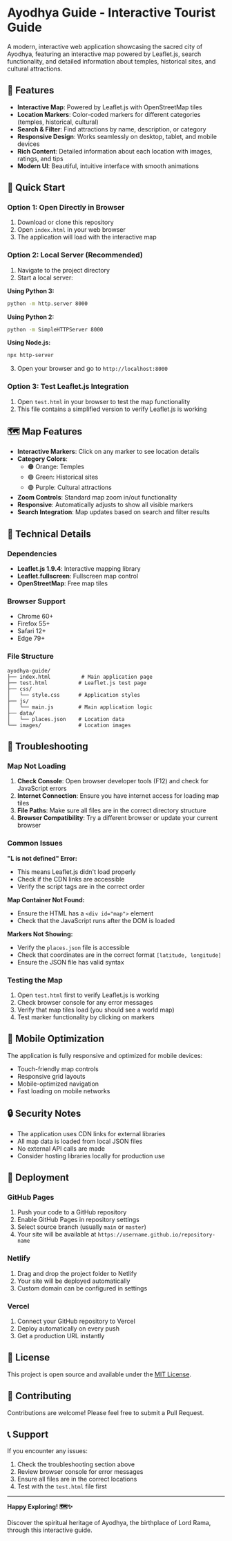 # Ayodhya Guide - Interactive Tourist Guide

A modern, interactive web application showcasing the sacred city of Ayodhya, featuring an interactive map powered by Leaflet.js, search functionality, and detailed information about temples, historical sites, and cultural attractions.

## 🌟 Features

- **Interactive Map**: Powered by Leaflet.js with OpenStreetMap tiles
- **Location Markers**: Color-coded markers for different categories (temples, historical, cultural)
- **Search & Filter**: Find attractions by name, description, or category
- **Responsive Design**: Works seamlessly on desktop, tablet, and mobile devices
- **Rich Content**: Detailed information about each location with images, ratings, and tips
- **Modern UI**: Beautiful, intuitive interface with smooth animations

## 🚀 Quick Start

### Option 1: Open Directly in Browser
1. Download or clone this repository
2. Open `index.html` in your web browser
3. The application will load with the interactive map

### Option 2: Local Server (Recommended)
1. Navigate to the project directory
2. Start a local server:

**Using Python 3:**
```bash
python -m http.server 8000
```

**Using Python 2:**
```bash
python -m SimpleHTTPServer 8000
```

**Using Node.js:**
```bash
npx http-server
```

3. Open your browser and go to `http://localhost:8000`

### Option 3: Test Leaflet.js Integration
1. Open `test.html` in your browser to test the map functionality
2. This file contains a simplified version to verify Leaflet.js is working

## 🗺️ Map Features

- **Interactive Markers**: Click on any marker to see location details
- **Category Colors**: 
  - 🟠 Orange: Temples
  - 🟢 Green: Historical sites
  - 🟣 Purple: Cultural attractions
- **Zoom Controls**: Standard map zoom in/out functionality
- **Responsive**: Automatically adjusts to show all visible markers
- **Search Integration**: Map updates based on search and filter results

## 🔧 Technical Details

### Dependencies
- **Leaflet.js 1.9.4**: Interactive mapping library
- **Leaflet.fullscreen**: Fullscreen map control
- **OpenStreetMap**: Free map tiles

### Browser Support
- Chrome 60+
- Firefox 55+
- Safari 12+
- Edge 79+

### File Structure
```
ayodhya-guide/
├── index.html          # Main application page
├── test.html          # Leaflet.js test page
├── css/
│   └── style.css      # Application styles
├── js/
│   └── main.js        # Main application logic
├── data/
│   └── places.json    # Location data
└── images/            # Location images
```

## 🐛 Troubleshooting

### Map Not Loading
1. **Check Console**: Open browser developer tools (F12) and check for JavaScript errors
2. **Internet Connection**: Ensure you have internet access for loading map tiles
3. **File Paths**: Make sure all files are in the correct directory structure
4. **Browser Compatibility**: Try a different browser or update your current browser

### Common Issues

**"L is not defined" Error:**
- This means Leaflet.js didn't load properly
- Check if the CDN links are accessible
- Verify the script tags are in the correct order

**Map Container Not Found:**
- Ensure the HTML has a `<div id="map">` element
- Check that the JavaScript runs after the DOM is loaded

**Markers Not Showing:**
- Verify the `places.json` file is accessible
- Check that coordinates are in the correct format `[latitude, longitude]`
- Ensure the JSON file has valid syntax

### Testing the Map
1. Open `test.html` first to verify Leaflet.js is working
2. Check browser console for any error messages
3. Verify that map tiles load (you should see a world map)
4. Test marker functionality by clicking on markers

## 📱 Mobile Optimization

The application is fully responsive and optimized for mobile devices:
- Touch-friendly map controls
- Responsive grid layouts
- Mobile-optimized navigation
- Fast loading on mobile networks

## 🔒 Security Notes

- The application uses CDN links for external libraries
- All map data is loaded from local JSON files
- No external API calls are made
- Consider hosting libraries locally for production use

## 🚀 Deployment

### GitHub Pages
1. Push your code to a GitHub repository
2. Enable GitHub Pages in repository settings
3. Select source branch (usually `main` or `master`)
4. Your site will be available at `https://username.github.io/repository-name`

### Netlify
1. Drag and drop the project folder to Netlify
2. Your site will be deployed automatically
3. Custom domain can be configured in settings

### Vercel
1. Connect your GitHub repository to Vercel
2. Deploy automatically on every push
3. Get a production URL instantly

## 📄 License

This project is open source and available under the [MIT License](LICENSE).

## 🤝 Contributing

Contributions are welcome! Please feel free to submit a Pull Request.

## 📞 Support

If you encounter any issues:
1. Check the troubleshooting section above
2. Review browser console for error messages
3. Ensure all files are in the correct locations
4. Test with the `test.html` file first

---

**Happy Exploring! 🗺️✨**

Discover the spiritual heritage of Ayodhya, the birthplace of Lord Rama, through this interactive guide.
